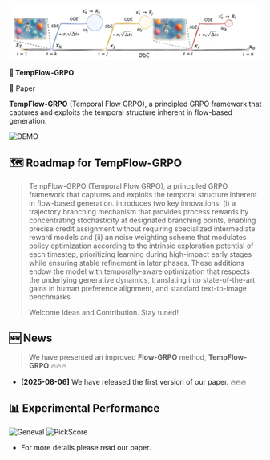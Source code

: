 <div style="text-align: center;">
    <img src="asset/figure3.pdf" alt="LOGO">
</div>


<b>🦖 TempFlow-GRPO </b>

📝 Paper</a>
</div>

**TempFlow-GRPO** (Temporal Flow GRPO), a principled GRPO framework that captures and exploits the temporal structure inherent in flow-based generation. 

![DEMO](asset/demo1.png)

## 🗺️ Roadmap for TempFlow-GRPO
> TempFlow-GRPO (Temporal Flow GRPO), a principled GRPO framework that captures and exploits the temporal structure inherent in flow-based generation. introduces two key innovations: (i) a trajectory branching mechanism that provides process rewards by concentrating stochasticity at designated branching points, enabling precise credit assignment without requiring specialized intermediate reward models and (ii) an noise weighting scheme that modulates policy optimization according to the intrinsic exploration potential of each timestep, prioritizing learning during high-impact early stages while ensuring stable refinement in later phases. These additions endow the model with temporally-aware optimization that respects the underlying generative dynamics, translating into state-of-the-art gains in human preference alignment, and standard text-to-image benchmarks
> 
> Welcome Ideas and Contribution. Stay tuned!

## 🆕 News

> We have presented an improved **Flow-GRPO** method, **TempFlow-GRPO**.🔥🔥🔥
- **[2025-08-06]** We have released the first version of our paper. 🔥🔥🔥


## 📊 Experimental Performance
![Geneval](https://github.com/user-attachments/assets/ced4197e-19e6-476f-9e9b-84cc96323842)
![PickScore](https://github.com/user-attachments/assets/07f4176a-3a5b-4066-a59f-d4bbe2767860)

- For more details please read our paper.

